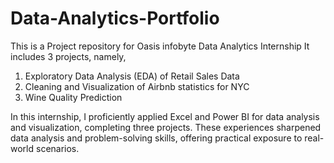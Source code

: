 # Data-Analytics-Portfolio
This is a Project repository for Oasis infobyte Data Analytics Internship
It includes 3 projects, namely,
1. Exploratory Data Analysis (EDA) of Retail Sales Data
2. Cleaning and Visualization of Airbnb statistics for NYC
3. Wine Quality Prediction

In this internship, I proficiently applied Excel and Power BI for data analysis and visualization, completing three projects. These experiences sharpened data analysis and problem-solving skills, offering practical exposure to real-world scenarios.
